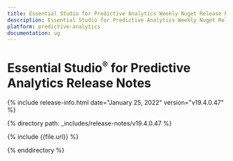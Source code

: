 ```yaml
---
title: Essential Studio for Predictive Analytics Weekly Nuget Release Release Notes  
description: Essential Studio for Predictive Analytics Weekly Nuget Release Release Notes  
platform: predictive-analytics
documentation: ug
---
```


# Essential Studio<sup style="font-size:70%">&reg;</sup> for Predictive Analytics  Release Notes  

{% include release-info.html date="January 25, 2022"  version="v19.4.0.47" %} 


{% directory path: _includes/release-notes/v19.4.0.47 %}

{% include {{file.url}} %}

{% enddirectory %}